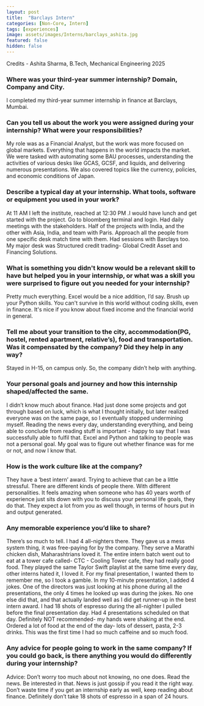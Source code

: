 ```yaml
---
layout: post
title:  "Barclays Intern"
categories: [Non-Core, Intern]
tags: [experiences]
image: assets/images/Interns/barclays_ashita.jpg
featured: false
hidden: false
---
```


Credits - Ashita Sharma, B.Tech, Mechanical Engineering 2025

### Where was your third-year summer internship? Domain, Company and City.
I completed my third-year summer internship in finance at Barclays, Mumbai.

### Can you tell us about the work you were assigned during your internship? What were your responsibilities?
My role was as a Financial Analyst, but the work was more focused on global markets. Everything that happens in the world impacts the market. We were tasked with automating some BAU processes, understanding the activities of various desks like GCAS, GCSF, and liquids, and delivering numerous presentations. We also covered topics like the currency, policies, and economic conditions of Japan.

### Describe a typical day at your internship. What tools, software or equipment you used in your work?
At 11 AM I left the institute, reached at 12:30 PM .I would have lunch and get started with the project. Go to bloomberg terminal and login. Had daily meetings with the stakeholders. Half of the projects with India, and the other with Asia, India, and team with Paris. Approach all the people from one specific desk match time with them. Had sessions with Barclays too. My major desk was Structured credit trading- Global Credit Asset and Financing Solutions.

### What is something you didn't know would be a relevant skill to have but helped you in your internship, or what was a skill you were surprised to figure out you needed for your internship?
Pretty much everything. Excel would be a nice addition, I’d say. Brush up your Python skills. You can't survive in this world without coding skills, even in finance. It's nice if you know about fixed income and the financial world in general.

### Tell me about your transition to the city, accommodation(PG, hostel, rented apartment, relative’s), food and transportation. Was it compensated by the company? Did they help in any way? 
Stayed in H-15, on campus only. So, the company didn’t help with anything.

### Your personal goals and journey and how this internship shaped/affected the same.
 I didn’t know much about finance. Had just done some projects and got through based on luck, which is what I thought initially, but later realized everyone was on the same page, so I eventually stopped undermining myself. Reading the news every day, understanding everything, and being able to conclude from reading stuff is important - happy to say that I was successfully able to fulfil that. Excel and Python and talking to people was not a personal goal. My goal was to figure out whether finance was for me or not, and now I know that.

### How is the work culture like at the company?
They have a ‘best intern’ award. Trying to achieve that can be a little stressful. There are different kinds of people there. With different personalities. It feels amazing when someone who has 40 years worth of experience just sits down with you to discuss your personal life goals, they do that. They expect a lot from you as well though, in terms of hours put in and output generated.

### Any memorable experience you’d like to share?
There’s so much to tell. I had 4 all-nighters there. They gave us a mess system thing, it was free-paying for by the company. They serve a Marathi chicken dish, Maharashtrians loved it. The entire intern batch went out to eat at a tower cafe called- CTC - Cooling Tower cafe, they had really good food. They played the same Taylor Swift playlist at the same time every day, other interns hated it, I loved it.
For my final presentation, I wanted them to remember me, so I took a gamble. In my 10-minute presentation, I added 4 jokes. One of the directors was just looking at his phone during all the presentations, the only 4 times he looked up was during the jokes. No one else did that, and that actually landed well as I did get runner-up in the best intern award.
I had 18 shots of espresso during the all-nighter I pulled before the final presentation day. Had 4 presentations scheduled on that day. Definitely NOT recommended- my hands were shaking at the end. Ordered a lot of food at the end of the day- lots of dessert, pasta, 2-3 drinks. This was the first time I had so much caffeine and so much food.

### Any advice for people going to work in the same company? If you could go back, is there anything you would do differently during your internship?
Advice: Don’t worry too much about not knowing, no one does. Read the news. Be interested in that. News is just gossip if you read it the right way. Don’t waste time if you get an internship early as well, keep reading about finance. Definitely don’t take 18 shots of espresso in a span of 24 hours.